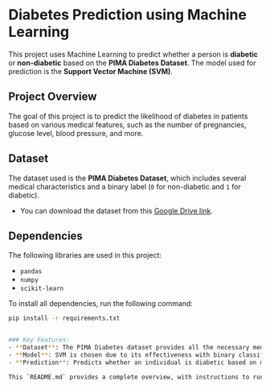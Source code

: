 # Diabetes Prediction using Machine Learning

This project uses Machine Learning to predict whether a person is **diabetic** or **non-diabetic** based on the **PIMA Diabetes Dataset**. The model used for prediction is the **Support Vector Machine (SVM)**.

## Project Overview

The goal of this project is to predict the likelihood of diabetes in patients based on various medical features, such as the number of pregnancies, glucose level, blood pressure, and more.

## Dataset

The dataset used is the **PIMA Diabetes Dataset**, which includes several medical characteristics and a binary label (`0` for non-diabetic and `1` for diabetic).

- You can download the dataset from this [Google Drive link](https://drive.google.com/drive/folders/16cHz4eXscPLUVRuPQQPFoYgaDTIj6Haj?usp=sharing).

## Dependencies

The following libraries are used in this project:

- `pandas`
- `numpy`
- `scikit-learn`

To install all dependencies, run the following command:

```bash
pip install -r requirements.txt


### Key Features:
- **Dataset**: The PIMA Diabetes dataset provides all the necessary medical features for prediction.
- **Model**: SVM is chosen due to its effectiveness with binary classification problems.
- **Prediction**: Predicts whether an individual is diabetic based on medical records.

This `README.md` provides a complete overview, with instructions to run the project and detailed steps explaining the workflow.

